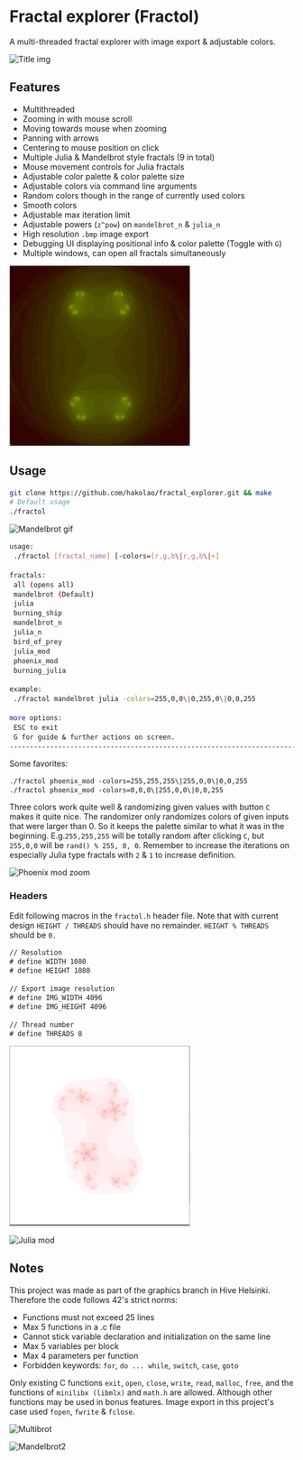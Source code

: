 # Fractal explorer (Fractol)
A multi-threaded fractal explorer with image export & adjustable colors.

![Title img](img/mandelbrot.bmp)

## Features
- Multithreaded
- Zooming in with mouse scroll
- Moving towards mouse when zooming
- Panning with arrows
- Centering to mouse position on click
- Multiple Julia & Mandelbrot style fractals (9 in total)
- Mouse movement controls for Julia fractals
- Adjustable color palette & color palette size
- Adjustable colors via command line arguments
- Random colors though in the range of currently used colors
- Smooth colors
- Adjustable max iteration limit
- Adjustable powers (`z^pow`) on `mandelbrot_n` & `julia_n`
- High resolution `.bmp` image export
- Debugging UI displaying positional info & color palette (Toggle with `G`)
- Multiple windows, can open all fractals simultaneously

![Julia gif](img/julia.gif)

## Usage
```sh
git clone https://github.com/hakolao/fractal_explorer.git && make
# Default usage
./fractol
```

![Mandelbrot gif](img/mandel.gif)

```sh
usage:
 ./fractol [fractal_name] [-colors=[r,g,b\|r,g,b\|+]

fractals:
 all (opens all)
 mandelbrot (Default)
 julia
 burning_ship
 mandelbrot_n
 julia_n
 bird_of_prey
 julia_mod
 phoenix_mod
 burning_julia

example:
 ./fractol mandelbrot julia -colors=255,0,0\|0,255,0\|0,0,255

more options:
 ESC to exit
 G for guide & further actions on screen.
--------------------------------------------------------------------------------
```

Some favorites:
```
./fractol phoenix_mod -colors=255,255,255\|255,0,0\|0,0,255
./fractol phoenix_mod -colors=0,0,0\|255,0,0\|0,0,255
```
Three colors work quite well & randomizing given values with button `C` makes it quite nice.
The randomizer only randomizes colors of given inputs that were larger than 0. So it keeps
the palette similar to what it was in the beginning. E.g.`255,255,255` will be totally random after clicking `C`, but
`255,0,0` will be `rand() % 255, 0, 0`.
Remember to increase the iterations on especially Julia type fractals with `2` & `1` to increase definition.

![Phoenix mod zoom](img/phoenix_mod_zoom.bmp)

### Headers
Edit following macros in the `fractol.h` header file.
Note that with current design `HEIGHT / THREADS` should have no remainder.
`HEIGHT % THREADS` should be `0.`
```
// Resolution
# define WIDTH 1080
# define HEIGHT 1080

// Export image resolution
# define IMG_WIDTH 4096
# define IMG_HEIGHT 4096

// Thread number
# define THREADS 8
```

![Phoenix gif](img/phoenix.gif)

![Julia mod](img/julia_mod.bmp)

## Notes
This project was made as part of the graphics branch in Hive Helsinki.
Therefore the code follows 42's strict norms:
- Functions must not exceed 25 lines
- Max 5 functions in a .c file
- Cannot stick variable declaration and initialization on the same line
- Max 5 variables per block
- Max 4 parameters per function
- Forbidden keywords: `for`,  `do ... while`, `switch`, `case`, `goto`

Only existing C functions `exit`, `open`, `close`, `write`, `read`, `malloc`, `free`, and the functions of `minilibx (libmlx)` and `math.h` are allowed. Although other functions may be used in bonus features. Image export in this project's case used `fopen`, `fwrite` & `fclose`.

![Multibrot](img/multibrot.bmp)

![Mandelbrot2](img/mandelbrot2.bmp)
